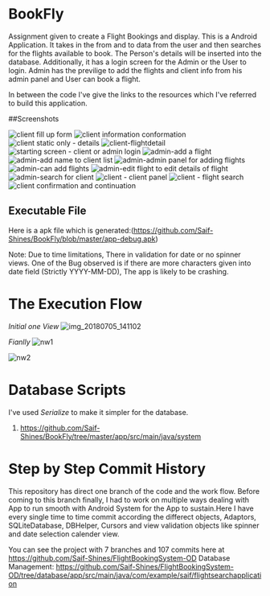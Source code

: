 # BookFly
Assignment given to create a Flight Bookings and display. This is a Android Application. It takes in the from and to data from the user and then searches for the flights available to book. The Person's details will be inserted into the database. Additionally, it has a login screen for the Admin or the User to login. Admin has the previlige to add the flights and client info from his admin panel and User can book a flight.

In between the code I've give the links to the resources which I've referred to build this application.
 		

##Screenshots	

![client fill up form](https://user-images.githubusercontent.com/17451294/42310812-f9604c54-8059-11e8-846d-807df73717ed.png)
![client information conformation](https://user-images.githubusercontent.com/17451294/42310813-f9b62a3e-8059-11e8-8de3-fd0db82a61d6.png)
![client static only - details](https://user-images.githubusercontent.com/17451294/42310814-f9e3d484-8059-11e8-8ce8-ea38948288de.png)
![client-flightdetail](https://user-images.githubusercontent.com/17451294/42310815-fa124ef4-8059-11e8-90fb-ae3e141d4a93.png)
![starting screen - client or admin login](https://user-images.githubusercontent.com/17451294/42310816-fa446cd6-8059-11e8-92f5-9e40aa25e46b.png)
![admin-add a flight](https://user-images.githubusercontent.com/17451294/42310817-fa747d0e-8059-11e8-8b16-d1e04f068b8b.png)
![admin-add name to client list](https://user-images.githubusercontent.com/17451294/42310818-faa25bb6-8059-11e8-8593-481ea5ae0147.png)
![admin-admin panel for adding flights](https://user-images.githubusercontent.com/17451294/42310819-fad1eca0-8059-11e8-8acf-00d71e00c3da.png)
![admin-can add flights](https://user-images.githubusercontent.com/17451294/42310820-fb04aa46-8059-11e8-82ea-50e655bf8ab0.png)
![admin-edit flight to edit details of flight](https://user-images.githubusercontent.com/17451294/42310821-fb37e726-8059-11e8-8d75-7b1eb3e64154.png)
![admin-search for client](https://user-images.githubusercontent.com/17451294/42310822-fb6513ae-8059-11e8-83d4-9fd5a35adf61.png)
![client - client panel](https://user-images.githubusercontent.com/17451294/42310823-fb9523dc-8059-11e8-94db-eae3d9f6cd27.png)
![client - flight search](https://user-images.githubusercontent.com/17451294/42310825-fbcbf7f4-8059-11e8-9286-01d76a9b14a7.png)
![client confirmation and continuation](https://user-images.githubusercontent.com/17451294/42310826-fbfa3b14-8059-11e8-8696-0b24d2e09ea5.png)

## Executable File

Here is a apk file which is generated:(https://github.com/Saif-Shines/BookFly/blob/master/app-debug.apk) 

Note: Due to time limitations, There in validation for date or no spinner views. One of the Bug observed is if there are more characters given into date field (Strictly YYYY-MM-DD), The app is likely to be crashing.

# The Execution Flow

*Initial one View*
![img_20180705_141102](https://user-images.githubusercontent.com/17451294/42312548-36c1ab52-805e-11e8-877b-3ebf4afa46d6.jpg)

*Fianlly*
![nw1](https://user-images.githubusercontent.com/17451294/42312717-b0316ae0-805e-11e8-8581-3e1e8727d070.jpg)


![nw2](https://user-images.githubusercontent.com/17451294/42312793-d5d1b5e8-805e-11e8-9b5f-f3ee6b33d05f.jpg)

# Database Scripts

I've used _Serialize_ to make it simpler for the database.

1. https://github.com/Saif-Shines/BookFly/tree/master/app/src/main/java/system



# Step by Step Commit History

This repository has direct one branch of the code and the work flow. Before coming to this branch finally, I had to work on multiple ways dealing with App to run smooth with Android System for the App to sustain.Here I have every single time to time commit according the differect objects, Adaptors, SQLiteDatabase, DBHelper, Cursors and view validation objects like spinner and date selection calender view.

You can see the project with 7 branches and 107 commits here at https://github.com/Saif-Shines/FlightBookingSystem-OD
Database Management: https://github.com/Saif-Shines/FlightBookingSystem-OD/tree/database/app/src/main/java/com/example/saif/flightsearchapplication



